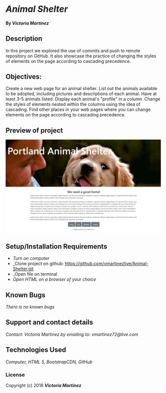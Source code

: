 # _Animal Shelter_


#### By _**Victoria Martinez**_

## Description

In this project we explored the use of commits and push to remote repository on GitHub.  It also showcase the practice of changing the styles of elements on the page according to cascading precedence.

## Objectives:
 
Create a new web page for an animal shelter. List out the animals available to be adopted, including pictures and descriptions of each animal. Have at least 3-5 animals listed. Display each animal's "profile" in a column.
Change the styles of elements nested within the columns using the idea of cascading.
Find other places in your web pages where you can change elements on the page according to cascading precedence.

## Preview of project
![](Anima-Shelter.jpg)
## Setup/Installation Requirements

* _Turn on computer_
* _Clone project on github: https://github.com/vmartinezlive/Animal-Shelter.git
* _Open file on terminal 
* _Open HTML on a browser of your choice_

## Known Bugs

_There is no known bugs_

## Support and contact details

_Contact: Victoria Martinez by emailing to: vmartinez72@live.com_

## Technologies Used

_Computer, HTML 5, BootstrapCDN, GitHub_

### License

Copyright (c) 2018 **_Victoria Martinez_**